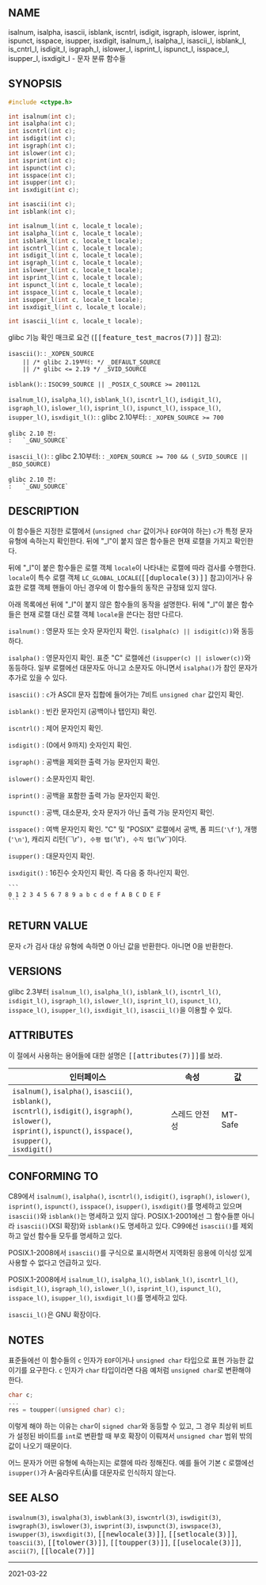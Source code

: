 ## NAME

isalnum, isalpha, isascii, isblank, iscntrl, isdigit, isgraph, islower, isprint, ispunct, isspace, isupper, isxdigit, isalnum_l, isalpha_l, isascii_l, isblank_l, is_cntrl_l, isdigit_l, isgraph_l, islower_l, isprint_l, ispunct_l, isspace_l, isupper_l, isxdigit_l - 문자 분류 함수들

## SYNOPSIS

```c
#include <ctype.h>

int isalnum(int c);
int isalpha(int c);
int iscntrl(int c);
int isdigit(int c);
int isgraph(int c);
int islower(int c);
int isprint(int c);
int ispunct(int c);
int isspace(int c);
int isupper(int c);
int isxdigit(int c);

int isascii(int c);
int isblank(int c);

int isalnum_l(int c, locale_t locale);
int isalpha_l(int c, locale_t locale);
int isblank_l(int c, locale_t locale);
int iscntrl_l(int c, locale_t locale);
int isdigit_l(int c, locale_t locale);
int isgraph_l(int c, locale_t locale);
int islower_l(int c, locale_t locale);
int isprint_l(int c, locale_t locale);
int ispunct_l(int c, locale_t locale);
int isspace_l(int c, locale_t locale);
int isupper_l(int c, locale_t locale);
int isxdigit_l(int c, locale_t locale);

int isascii_l(int c, locale_t locale);
```

glibc 기능 확인 매크로 요건 (<tt>[[feature_test_macros(7)]]</tt> 참고):

`isascii()`:
:   `_XOPEN_SOURCE`<br>
    `    || /* glibc 2.19부터: */ _DEFAULT_SOURCE`<br>
    `    || /* glibc <= 2.19 */ _SVID_SOURCE`

`isblank()`:
:   `ISOC99_SOURCE || _POSIX_C_SOURCE >= 200112L`

`isalnum_l()`, `isalpha_l()`, `isblank_l()`, `iscntrl_l()`, `isdigit_l()`, `isgraph_l()`, `islower_l()`, `isprint_l()`, `ispunct_l()`, `isspace_l()`, `isupper_l()`, `isxdigit_l()`:
:   glibc 2.10부터:
    :   `_XOPEN_SOURCE >= 700`

    glibc 2.10 전:
    :   `_GNU_SOURCE`

`isascii_l()`:
:   glibc 2.10부터:
    :   `_XOPEN_SOURCE >= 700 && (_SVID_SOURCE || _BSD_SOURCE)`

    glibc 2.10 전:
    :   `_GNU_SOURCE`

## DESCRIPTION

이 함수들은 지정한 로캘에서 (`unsigned char` 값이거나 `EOF`여야 하는) `c`가 특정 문자 유형에 속하는지 확인한다. 뒤에 "\_l"이 붙지 않은 함수들은 현재 로캘을 가지고 확인한다.

뒤에 "\_l"이 붙은 함수들은 로캘 객체 `locale`이 나타내는 로캘에 따라 검사를 수행한다. `locale`이 특수 로캘 객체 `LC_GLOBAL_LOCALE`(<tt>[[duplocale(3)]]</tt> 참고)이거나 유효한 로캘 객체 핸들이 아닌 경우에 이 함수들의 동작은 규정돼 있지 않다.

아래 목록에선 뒤에 "\_l"이 붙지 않은 함수들의 동작을 설명한다. 뒤에 "\_l"이 붙은 함수들은 현재 로캘 대신 로캘 객체 `locale`을 쓴다는 점만 다르다.

`isalnum()`
:   영문자 또는 숫자 문자인지 확인. `(isalpha(c) || isdigit(c))`와 동등하다.

`isalpha()`
:   영문자인지 확인. 표준 "C" 로캘에선 `(isupper(c) || islower(c))`와 동등하다. 일부 로캘에선 대문자도 아니고 소문자도 아니면서 `isalpha()`가 참인 문자가 추가로 있을 수 있다.

`isascii()`
:   `c`가 ASCII 문자 집합에 들어가는 7비트 `unsigned char` 값인지 확인.

`isblank()`
:   빈칸 문자인지 (공백이나 탭인지) 확인.

`iscntrl()`
:   제어 문자인지 확인.

`isdigit()`
:   (0에서 9까지) 숫자인지 확인.

`isgraph()`
:   공백을 제외한 출력 가능 문자인지 확인.

`islower()`
:   소문자인지 확인.

`isprint()`
:   공백을 포함한 출력 가능 문자인지 확인.

`ispunct()`
:   공백, 대소문자, 숫자 문자가 아닌 출력 가능 문자인지 확인.

`isspace()`
:   여백 문자인지 확인. "C" 및 "POSIX" 로캘에서 공백, 폼 피드(`'\f'`), 개행(`'\n'`), 캐리지 리턴(``\r'`), 수평 탭(`'\t'`), 수직 탭(`'\v'`)이다.

`isupper()`
:   대문자인지 확인.

`isxdigit()`
:   16진수 숫자인지 확인. 즉 다음 중 하나인지 확인.

    ```
    0 1 2 3 4 5 6 7 8 9 a b c d e f A B C D E F
    ```

## RETURN VALUE

문자 `c`가 검사 대상 유형에 속하면 0 아닌 값을 반환한다. 아니면 0을 반환한다.

## VERSIONS

glibc 2.3부터 `isalnum_l()`, `isalpha_l()`, `isblank_l()`, `iscntrl_l()`, `isdigit_l()`, `isgraph_l()`, `islower_l()`, `isprint_l()`, `ispunct_l()`, `isspace_l()`, `isupper_l()`, `isxdigit_l()`, `isascii_l()`을 이용할 수 있다.

## ATTRIBUTES

이 절에서 사용하는 용어들에 대한 설명은 <tt>[[attributes(7)]]</tt>를 보라.

| 인터페이스 | 속성 | 값 |
| --- | --- | --- |
| `isalnum()`, `isalpha()`, `isascii()`, `isblank()`,<br>`iscntrl()`, `isdigit()`, `isgraph()`, `islower()`,<br>`isprint()`, `ispunct()`, `isspace()`, `isupper()`,<br>`isxdigit()` | 스레드 안전성 | MT-Safe |

## CONFORMING TO

C89에서 `isalnum()`, `isalpha()`, `iscntrl()`, `isdigit()`, `isgraph()`, `islower()`, `isprint()`, `ispunct()`, `isspace()`, `isupper()`, `isxdigit()`를 명세하고 있으며 `isascii()`와 `isblank()`는 명세하고 있지 않다. POSIX.1-2001에선 그 함수들뿐 아니라 `isascii()`(XSI 확장)와 `isblank()`도 명세하고 있다. C99에선 `isascii()`를 제외하고 앞선 함수들 모두를 명세하고 있다.

POSIX.1-2008에서 `isascii()`를 구식으로 표시하면서 지역화된 응용에 이식성 있게 사용할 수 없다고 언급하고 있다.

POSIX.1-2008에서 `isalnum_l()`, `isalpha_l()`, `isblank_l()`, `iscntrl_l()`, `isdigit_l()`, `isgraph_l()`, `islower_l()`, `isprint_l()`, `ispunct_l()`, `isspace_l()`, `isupper_l()`, `isxdigit_l()`를 명세하고 있다.

`isascii_l()`은 GNU 확장이다.

## NOTES

표준들에선 이 함수들의 `c` 인자가 `EOF`이거나 `unsigned char` 타입으로 표현 가능한 값이기를 요구한다. `c` 인자가 `char` 타입이라면 다음 예처럼 `unsigned char`로 변환해야 한다.

```c
char c;
...
res = toupper((unsigned char) c);
```

이렇게 해야 하는 이유는 `char`이 `signed char`와 동등할 수 있고, 그 경우 최상위 비트가 설정된 바이트를 `int`로 변환할 때 부호 확장이 이뤄져서 `unsigned char` 범위 밖의 값이 나오기 때문이다.

어느 문자가 어떤 유형에 속하는지는 로캘에 따라 정해진다. 예를 들어 기본 `C` 로캘에선 `isupper()`가 A-움라우트(Ä)를 대문자로 인식하지 않는다.

## SEE ALSO

`iswalnum(3)`, `iswalpha(3)`, `iswblank(3)`, `iswcntrl(3)`, `iswdigit(3)`, `iswgraph(3)`, `iswlower(3)`, `iswprint(3)`, `iswpunct(3)`, `iswspace(3)`, `iswupper(3)`, `iswxdigit(3)`, <tt>[[newlocale(3)]]</tt>, <tt>[[setlocale(3)]]</tt>, `toascii(3)`, <tt>[[tolower(3)]]</tt>, <tt>[[toupper(3)]]</tt>, <tt>[[uselocale(3)]]</tt>, `ascii(7)`, <tt>[[locale(7)]]</tt>

----

2021-03-22
